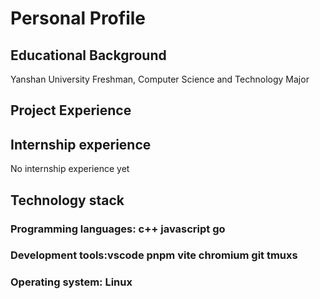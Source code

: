 # Personal Profile

## Educational Background

Yanshan University
Freshman, Computer Science and Technology Major

## Project Experience

## Internship experience

No internship experience yet

## Technology stack

### Programming languages: c++ javascript go

### Development tools:vscode pnpm vite chromium git tmuxs

### Operating system: Linux
